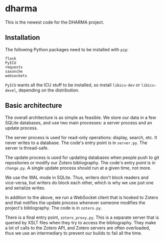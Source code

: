 # dharma

This is the newest code for the DHARMA project.

## Installation

The following Python packages need to be installed with `pip`:

	flask
	PyICU
	requests
	saxonche
	websockets

`PyICU` wants all the ICU stuff to be installed, so install `libicu-dev` or
`libicu-devel`, depending on the distribution.

##  Basic architecture

The overall architecture is as simple as feasible. We store our data in a few
SQLite databases, and use two main processes: a server process and an update
process.

The server process is used for read-only operations: display, search, etc. It
never writes to a database. The code's entry point is in `server.py`. The
server is thread-safe.

The update process is used for updating databases when people push to git
repositories or modify our Zotero bibliography. The code's entry point is in
`change.py`. A single update process should run at a given time, not more.

We use the WAL mode in SQLite. Thus, writers don't block readers and vice-versa,
but writers do block each other, which is why we use just one and serialize
writes.

In addition to the above, we run a WebSocket client that is hooked to Zotero
and that notifies the update process whenever someone modifies the project's
bibliography. The code is in `zotero.py`.

There is a final entry point, `zotero_proxy.py`. This is a separate server
that is queried by XSLT files when they try to access the bibliography. They
make a lot of calls to the Zotero API, and Zotero servers are often overloaded,
thus we use an intermediary to prevent our builds to fail all the time.
